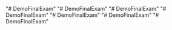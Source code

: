 "# DemoFinalExam" 
"# DemoFinalExam" 
"# DemoFinalExam" 
"# DemoFinalExam" 
"# DemoFinalExam" 
"# DemoFinalExam" 
"# DemoFinalExam" 
